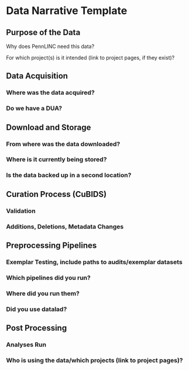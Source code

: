 # Data Narrative Template 

## Purpose of the Data 

Why does PennLINC need this data?

For which project(s) is it intended (link to project pages, if they exist)? 


## Data Acquisition

### Where was the data acquired? 

### Do we have a DUA?

## Download and Storage 

### From where was the data downloaded?

### Where is it currently being stored? 

### Is the data backed up in a second location?

## Curation Process (CuBIDS)

### Validation

### Additions, Deletions, Metadata Changes

## Preprocessing Pipelines 

### Exemplar Testing, include paths to audits/exemplar datasets 

### Which pipelines did you run? 

### Where did you run them? 

### Did you use datalad? 

## Post Processing 

### Analyses Run 

### Who is using the data/which projects (link to project pages)? 
